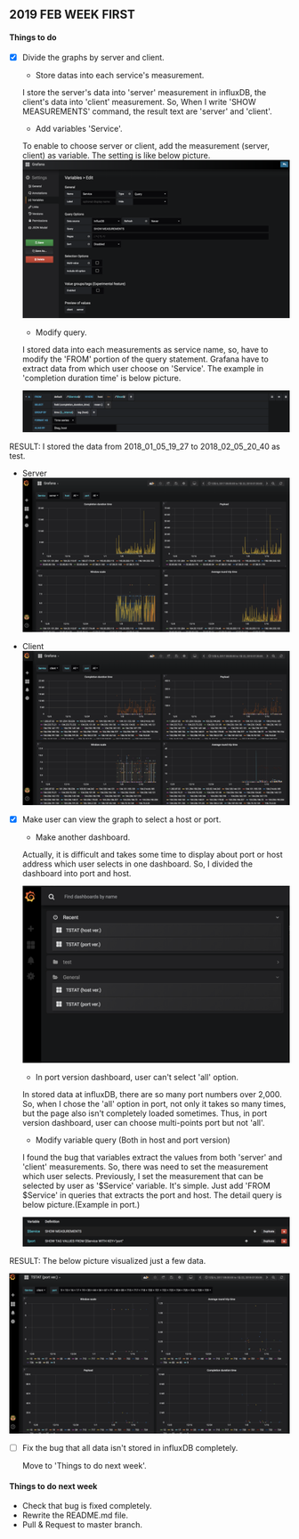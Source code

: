 ## 2019 FEB WEEK FIRST

#### Things to do

- [x] Divide the graphs by server and client.

	- Store datas into each service's measurement.
	
	I store the server's data into 'server' measurement in influxDB, the client's data into 'client' measurement. So, When I write 'SHOW MEASUREMENTS' command, the result text are 'server' and 'client'.

	- Add variables 'Service'.

	To enable to choose server or client, add the measurement (server, client) as variable. The setting is like below picture.
	![service_var](./img/Service_var.png)

	- Modify query.

	I stored data into each measurements as service name, so, have to modify the 'FROM' portion of the query statement. Grafana have to extract data from which user choose on 'Service'. The example in 'completion duration time' is below picture.

	![service_var_query](./img/service_var_query.png)

RESULT: I stored the data from 2018_01_05_19_27 to 2018_02_05_20_40 as test.

- Server
![server](./img/server.png)

- Client
![client](./img/client.png)
	 	
- [x] Make user can view the graph to select a host or port.

	- Make another dashboard.
	
	Actually, it is difficult and takes some time to display about port or host address which user selects in one dashboard. So, I divided the dashboard into port and host. 

	![divide_dashboard](./img/divide_dashboard.png)

	- In port version dashboard, user can't select 'all' option.

	In stored data at influxDB, there are so many port numbers over 2,000. So, when I chose the 'all' option in port, not only it takes so many times, but the page also isn't completely loaded sometimes. Thus, in port version dashboard, user can choose multi-points port but not 'all'.

	- Modify variable query (Both in host and port version)

	I found the bug that variables extract the values from both 'server' and 'client' measurements. So, there was need to set the measurement which user selects. Previously, I set the measurement that can be selected by user as '$Service' variable. It's simple. Just add 'FROM $Service' in queries that extracts the port and host. The detail query is below picture.(Example in port.)

	![var_in_var_query](./img/var_in_var_query.png)

RESULT: The below picture visualized just a few data.

![dashboard_portver](./img/dashboard_portver.png)

- [ ] Fix the bug that all data isn't stored in influxDB completely.

	Move to 'Things to do next week'.

#### Things to do next week

- Check that bug is fixed completely.
- Rewrite the README.md file.
- Pull & Request to master branch.
